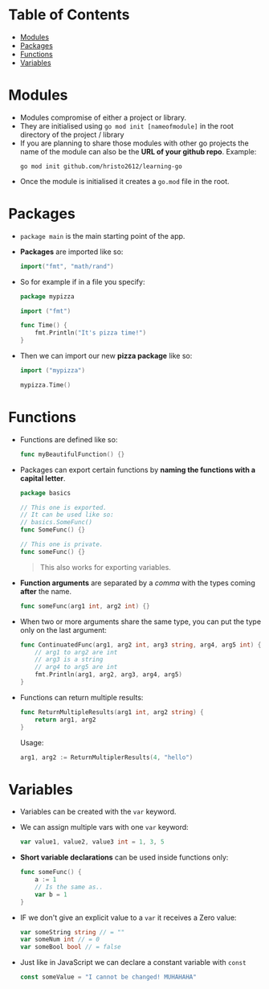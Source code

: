 # Table of Contents

- [Modules](#modules)
- [Packages](#packages)
- [Functions](#functions)
- [Variables](#variables)

# Modules

- Modules compromise of either a project or library.
- They are initialised using `go mod init [nameofmodule]` in the root directory of the project / library
- If you are planning to share those modules with other go projects the name of the module can also be the **URL of your github repo**. Example:
  ```
  go mod init github.com/hristo2612/learning-go
  ```
- Once the module is initialised it creates a `go.mod` file in the root.

# Packages

- `package main` is the main starting point of the app.
- **Packages** are imported like so:

  ```go
  import("fmt", "math/rand")
  ```

- So for example if in a file you specify:

  ```go
  package mypizza

  import ("fmt")

  func Time() {
      fmt.Println("It's pizza time!")
  }
  ```

- Then we can import our new **pizza package** like so:

  ```go
  import ("mypizza")

  mypizza.Time()
  ```

# Functions

- Functions are defined like so:

  ```go
  func myBeautifulFunction() {}
  ```

- Packages can export certain functions by **naming the functions with a capital letter**.

  ```go
  package basics

  // This one is exported.
  // It can be used like so:
  // basics.SomeFunc()
  func SomeFunc() {}

  // This one is private.
  func someFunc() {}
  ```

  > This also works for exporting variables.

- **Function arguments** are separated by a _comma_ with the types coming **after** the name.

  ```go
  func someFunc(arg1 int, arg2 int) {}
  ```

- When two or more arguments share the same type, you can put the type only on the last argument:

  ```go
  func ContinuatedFunc(arg1, arg2 int, arg3 string, arg4, arg5 int) {
      // arg1 to arg2 are int
      // arg3 is a string
      // arg4 to arg5 are int
      fmt.Println(arg1, arg2, arg3, arg4, arg5)
  }
  ```

- Functions can return multiple results:

  ```go
  func ReturnMultipleResults(arg1 int, arg2 string) {
      return arg1, arg2
  }
  ```

  Usage:

  ```go
  arg1, arg2 := ReturnMultiplerResults(4, "hello")
  ```

# Variables

- Variables can be created with the `var` keyword.
- We can assign multiple vars with one `var` keyword:

  ```go
  var value1, value2, value3 int = 1, 3, 5
  ```

- **Short variable declarations** can be used inside functions only:

  ```go
  func someFunc() {
      a := 1
      // Is the same as..
      var b = 1
  }
  ```

- IF we don't give an explicit value to a `var` it receives a Zero value:

  ```go
  var someString string // = ""
  var someNum int // = 0
  var someBool bool // = false
  ```

- Just like in JavaScript we can declare a constant variable with `const`

  ```go
  const someValue = "I cannot be changed! MUHAHAHA"
  ```
